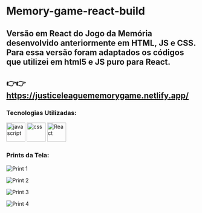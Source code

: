 # Memory-game-react-build

## Versão em React do Jogo da Memória desenvolvido anteriormente em HTML, JS e CSS. <br> Para essa versão foram adaptados os códigos que utilizei em html5 e JS puro para React.
## 👉👉 https://justiceleaguememorygame.netlify.app/

### Tecnologias Utilizadas:

<div style="display=inline-block">
<img src="https://cdn.iconscout.com/icon/free/png-256/javascript-2752148-2284965.png" alt="javascript"width="50px" height="50px" >
 <img src="https://cdn.jsdelivr.net/gh/devicons/devicon/icons/css3/css3-original-wordmark.svg" alt="css" width="50px" height="50px" >
  <img src="https://cdn.jsdelivr.net/gh/devicons/devicon/icons/react/react-original-wordmark.svg" alt="React" width="50px" height="50px" >
 </div>

### Prints da Tela:

![Print 1](https://user-images.githubusercontent.com/84424883/136845191-1fceac5b-f335-45e9-9107-b5a0bb44a181.png)<br>

![Print 2](https://user-images.githubusercontent.com/84424883/136845254-ee233f73-b91f-4844-a48c-8c07a8ededbd.png)<br>

![Print 3](https://user-images.githubusercontent.com/84424883/136845270-97d5411e-fdad-4739-804e-c518071f7ead.png)<br>


![Print 4](https://user-images.githubusercontent.com/84424883/136845294-160f77dd-0402-472d-a4b5-bfb801442388.png)<br>


